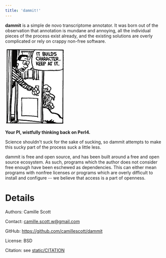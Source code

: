 ```yaml
---
title: 'dammit!'
---
```


**dammit** is a simple de novo transcriptome annotator. It was born out of
the observation that annotation is mundane and annoying, all the
individual pieces of the process exist already, and the existing
solutions are overly complicated or rely on crappy non-free software.

<IMG SRC=static/Character_Building.png ALIGN=”right” />

**Your PI, wistfully thinking back on Perl4.**

Science shouldn't suck for the sake of sucking, so dammit attempts to
make this sucky part of the process suck a little less.

dammit is free and open source, and has been built around a free and
open source ecosystem. As such, programs which the author does not
consider free enough have been eschewed as dependencies. This can either
mean programs with nonfree licenses *or* programs which are overly
difficult to install and configure \-- we believe that access is a part
of openness.

Details
=======

Authors:  Camille Scott

Contact: <camille.scott.w@gmail.com>

GitHub: <https://github.com/camillescott/dammit>

License: BSD

Citation: see [static/CITATION](/static/CITATION)
